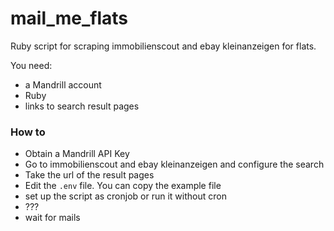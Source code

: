 mail_me_flats
=============

Ruby script for scraping immobilienscout and ebay kleinanzeigen for flats.

You need:
- a Mandrill account
- Ruby
- links to search result pages

### How to
- Obtain a Mandrill API Key
- Go to immobilienscout and ebay kleinanzeigen and configure the search
- Take the url of the result pages
- Edit the `.env` file. You can copy the example file
- set up the script as cronjob or run it without cron
- ???
- wait for mails

